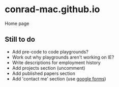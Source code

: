 # conrad-mac.github.io
Home page

## Still to do

- Add pre-code to code playgrounds?
- Work out why playgrounds aren't working on IE?
- Write descriptions for employment history
- Add projects section (uncomment)
- Add published papers section
- Add 'contact me' section (use [google forms](https://docs.google.com/forms/))
